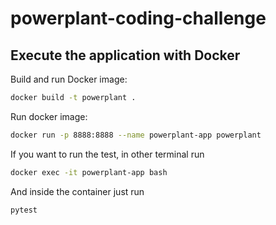 # powerplant-coding-challenge


## Execute the application with Docker

Build and run Docker image:

```bash
docker build -t powerplant .
```

Run docker image:
```bash
docker run -p 8888:8888 --name powerplant-app powerplant
```


If you want to run the test, in other terminal run

```bash
docker exec -it powerplant-app bash
```
And inside the container just run

```bash
pytest
```